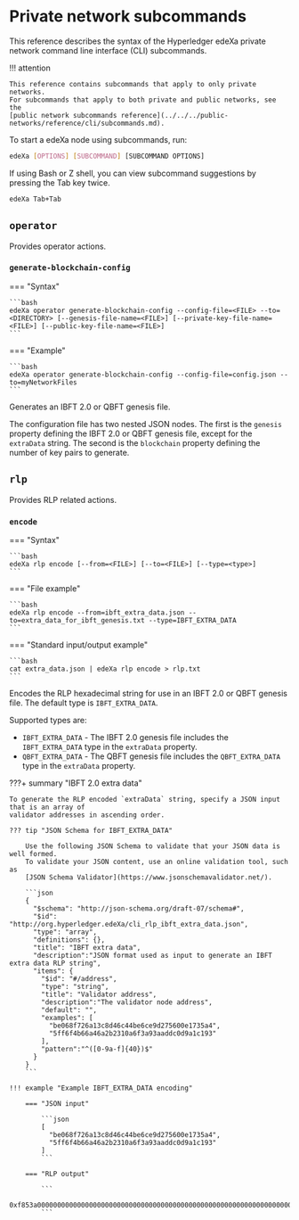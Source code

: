 # Private network subcommands

This reference describes the syntax of the Hyperledger edeXa private network command line interface (CLI) subcommands.

!!! attention

```
This reference contains subcommands that apply to only private networks.
For subcommands that apply to both private and public networks, see the
[public network subcommands reference](../../../public-networks/reference/cli/subcommands.md).
```

To start a edeXa node using subcommands, run:

```bash
edeXa [OPTIONS] [SUBCOMMAND] [SUBCOMMAND OPTIONS]
```

If using Bash or Z shell, you can view subcommand suggestions by pressing the Tab key twice.

```bash
edeXa Tab+Tab
```

## `operator`

Provides operator actions.

### `generate-blockchain-config`

\=== "Syntax"

````
```bash
edeXa operator generate-blockchain-config --config-file=<FILE> --to=<DIRECTORY> [--genesis-file-name=<FILE>] [--private-key-file-name=<FILE>] [--public-key-file-name=<FILE>]
```
````

\=== "Example"

````
```bash
edeXa operator generate-blockchain-config --config-file=config.json --to=myNetworkFiles
```
````

Generates an IBFT 2.0 or QBFT genesis file.

The configuration file has two nested JSON nodes. The first is the `genesis` property defining the IBFT 2.0 or QBFT genesis file, except for the `extraData` string. The second is the `blockchain` property defining the number of key pairs to generate.

## `rlp`

Provides RLP related actions.

### `encode`

\=== "Syntax"

````
```bash
edeXa rlp encode [--from=<FILE>] [--to=<FILE>] [--type=<type>]
```
````

\=== "File example"

````
```bash
edeXa rlp encode --from=ibft_extra_data.json --to=extra_data_for_ibft_genesis.txt --type=IBFT_EXTRA_DATA
```
````

\=== "Standard input/output example"

````
```bash
cat extra_data.json | edeXa rlp encode > rlp.txt
```
````

Encodes the RLP hexadecimal string for use in an IBFT 2.0 or QBFT genesis file. The default type is `IBFT_EXTRA_DATA`.

Supported types are:

* `IBFT_EXTRA_DATA` - The IBFT 2.0 genesis file includes the `IBFT_EXTRA_DATA` type in the `extraData` property.
* `QBFT_EXTRA_DATA` - The QBFT genesis file includes the `QBFT_EXTRA_DATA` type in the `extraData` property.

???+ summary "IBFT 2.0 extra data"

````
To generate the RLP encoded `extraData` string, specify a JSON input that is an array of
validator addresses in ascending order.

??? tip "JSON Schema for IBFT_EXTRA_DATA"

    Use the following JSON Schema to validate that your JSON data is well formed.
    To validate your JSON content, use an online validation tool, such as
    [JSON Schema Validator](https://www.jsonschemavalidator.net/).

    ```json
    {
      "$schema": "http://json-schema.org/draft-07/schema#",
      "$id": "http://org.hyperledger.edeXa/cli_rlp_ibft_extra_data.json",
      "type": "array",
      "definitions": {},
      "title": "IBFT extra data",
      "description":"JSON format used as input to generate an IBFT extra data RLP string",
      "items": {
        "$id": "#/address",
        "type": "string",
        "title": "Validator address",
        "description":"The validator node address",
        "default": "",
        "examples": [
          "be068f726a13c8d46c44be6ce9d275600e1735a4",
          "5ff6f4b66a46a2b2310a6f3a93aaddc0d9a1c193"
        ],
        "pattern":"^([0-9a-f]{40})$"
      }
    }
    ```

!!! example "Example IBFT_EXTRA_DATA encoding"

    === "JSON input"

        ```json
        [
          "be068f726a13c8d46c44be6ce9d275600e1735a4",
          "5ff6f4b66a46a2b2310a6f3a93aaddc0d9a1c193"
        ]
        ```

    === "RLP output"

        ```
        0xf853a00000000000000000000000000000000000000000000000000000000000000000ea94be068f726a13c8d46c44be6ce9d275600e1735a4945ff6f4b66a46a2b2310a6f3a93aaddc0d9a1c193808400000000c0
        ```
````
